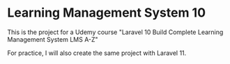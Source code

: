 # Learning Management System 10

This is the project for a Udemy course "Laravel 10 Build Complete Learning Management System LMS A-Z"

For practice, I will also create the same project with Laravel 11.

